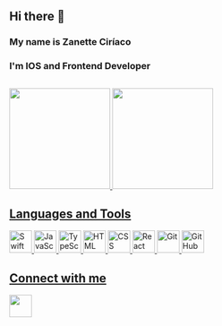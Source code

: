## Hi there 👋

### My name is Zanette Ciríaco
### I'm IOS and Frontend Developer

<!--
**ZanetteCiriaco/zanetteciriaco** is a ✨ _special_ ✨ repository because its `README.md` (this file) appears on your GitHub profile.

Here are some ideas to get you started:

- 🔭 I’m currently working on ...
- 🌱 I’m currently learning ...
- 👯 I’m looking to collaborate on ...
- 🤔 I’m looking for help with ...
- 💬 Ask me about ...
- 📫 How to reach me: ...
- 😄 Pronouns: ...
- ⚡ Fun fact: ...
-->

##

<div>
<a href="https://github.com/seu-usuário-aqui">
<img height="180em" src="https://github-readme-stats.vercel.app/api/top-langs/?username=ZanetteCiriaco&layout=compact&langs_count=7&theme=dracula"/>
<img height="180em" src="https://github-readme-stats.vercel.app/api?username=ZanetteCiriaco&show_icons=true&theme=dracula&include_all_commits=true&count_private=true"/>
</div>


## Languages and Tools

<img src="https://cdn.jsdelivr.net/gh/devicons/devicon/icons/swift/swift-original.svg" title="Swift" width="40" height="40"/> <img src="https://cdn.jsdelivr.net/gh/devicons/devicon/icons/javascript/javascript-original.svg" title="JavaScript" width="40" height="40"/> <img src="https://cdn.jsdelivr.net/gh/devicons/devicon/icons/typescript/typescript-original.svg" title="TypeScript" width="40" height="40"/> <img src="https://cdn.jsdelivr.net/gh/devicons/devicon/icons/html5/html5-original.svg" title="HTML" width="40" height="40"/> <img src="https://cdn.jsdelivr.net/gh/devicons/devicon/icons/css3/css3-original.svg" title="CSS" width="40" height="40"/> <img src="https://cdn.jsdelivr.net/gh/devicons/devicon/icons/react/react-original.svg" title="React" width="40" height="40"/> <img src="https://cdn.jsdelivr.net/gh/devicons/devicon/icons/git/git-original.svg" title="Git" width="40" height="40" /> <img src="https://cdn.jsdelivr.net/gh/devicons/devicon/icons/github/github-original.svg" title="GitHub" width="40" height="40"/>


## Connect with me

<a href="https://www.linkedin.com/in/zanette-cir%C3%ADaco-439712167/" >
  <img src="https://cdn.jsdelivr.net/gh/devicons/devicon/icons/linkedin/linkedin-original.svg" width="40" height="40"/>
</a>

